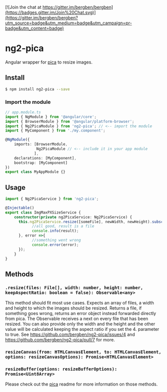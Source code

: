 [![Join the chat at https://gitter.im/bergben/bergben](https://badges.gitter.im/Join%20Chat.svg)](https://gitter.im/bergben/bergben?utm_source=badge&utm_medium=badge&utm_campaign=pr-badge&utm_content=badge)

# ng2-pica
Angular wrapper for <a href="https://github.com/nodeca/pica">pica</a> to resize images. 

## Install
```bash
$ npm install ng2-pica --save
```

### Import the module
```TypeScript
// app.module.ts
import { NgModule } from '@angular/core';
import { BrowserModule } from '@angular/platform-browser';
import { Ng2PicaModule } from 'ng2-pica'; // <-- import the module
import { MyComponent } from './my.component';

@NgModule({
    imports: [BrowserModule,
              Ng2PicaModule // <-- include it in your app module
             ],
    declarations: [MyComponent],  
    bootstrap: [MyComponent]
})
export class MyAppModule {}
```
## Usage
```TypeScript
import { Ng2PicaService } from 'ng2-pica';

@Injectable()
export class ImgMaxPXSizeService {
    constructor(private ng2PicaService: Ng2PicaService) {
      this.ng2PicaService.resize([someFile], newWidth, newHeight).subscribe((result)=>{
            //all good, result is a file
            console.info(result);
      }, error =>{
            //something went wrong 
            console.error(error);
      });
    }
}
```

## Methods

### `.resize(files: File[], width: number, height: number, keepAspectRatio: boolean = false): Observable<any>`
This method should fit most use cases. Expects an array of files, a width and height to which the images should be resized. Returns a file, if something goes wrong, returns an error object instead forwarded directly from pica.
The Observable receives a next on every file that has been resized.
You can also provide only the width and the height and the other value will be calculated keeping the aspect ratio if you set the 4. parameter to true. See https://github.com/bergben/ng2-pica/issues/4 and https://github.com/bergben/ng2-pica/pull/7 for more.

### `resizeCanvas(from: HTMLCanvasElement, to: HTMLCanvasElement, options: resizeCanvasOptions): Promise<HTMLCanvasElement>`
### `resizeBuffer(options: resizeBufferOptions): Promise<Uint8Array>`
Please check out the <a href="https://github.com/nodeca/pica">pica</a> readme for more information on those methods.
